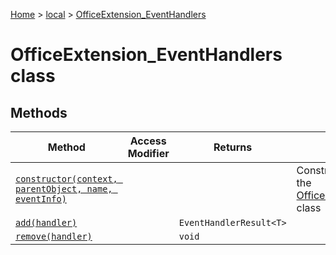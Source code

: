 [Home](./index) &gt; [local](local.md) &gt; [OfficeExtension\_EventHandlers](local.officeextension_eventhandlers.md)

# OfficeExtension\_EventHandlers class

## Methods

|  Method | Access Modifier | Returns | Description |
|  --- | --- | --- | --- |
|  [`constructor(context, parentObject, name, eventInfo)`](local.officeextension_eventhandlers.constructor.md) |  |  | Constructs a new instance of the [OfficeExtension\_EventHandlers](local.officeextension_eventhandlers.md) class |
|  [`add(handler)`](local.officeextension_eventhandlers.add.md) |  | `EventHandlerResult<T>` |  |
|  [`remove(handler)`](local.officeextension_eventhandlers.remove.md) |  | `void` |  |

